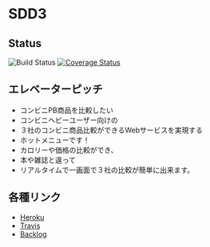 # SDD3
## Status
![Build Status](https://travis-ci.org/IshidaHIRO/SDD3.svg?branch=master)
[![Coverage Status](https://coveralls.io/repos/github/IshidaHIRO/SDD3/badge.svg?branch=master)](https://coveralls.io/github/IshidaHIRO/SDD3?branch=master)
## エレベーターピッチ
- コンビニPB商品を比較したい
- コンビニヘビーユーザー向けの
- ３社のコンビニ商品比較ができるWebサービスを実現する
- ホットメニューです！
- カロリーや価格の比較ができ、
- 本や雑誌と違って
- リアルタイムで一画面で３社の比較が簡単に出来ます。

## 各種リンク
- [Heroku](https://secure-retreat-68116.herokuapp.com/)
- [Travis](https://travis-ci.org/IshidaHIRO/SDD3)
- [Backlog](https://github.com/IshidaHIRO/SDD3/projects/2)
